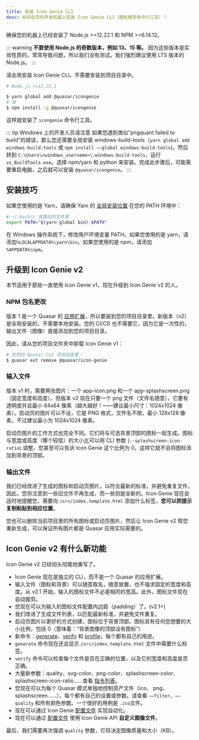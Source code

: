 ```yaml
---
title: 安装 Icon Genie CLI 
desc: 如何在您的开发机器上安装 Icon Genie CLI（图标精灵命令行工具）？
---
```


确保您的机器上已经安装了 Node.js >=12.22.1 和 NPM >=6.14.12。

::: warning
**不要使用 Node.js 的奇数版本，例如 13、15 等。** 因为这些版本是实验性质的，常常导致问题，所以我们没有测试。我们强烈建议使用 LTS 版本的 Node.js。
:::

请全局安装 Icon Genie CLI。不需要安装到项目目录中。

```bash
# Node.js >=12.22.1

$ yarn global add @quasar/icongenie
# 或
$ npm install -g @quasar/icongenie
```

这样就安装了 `icongenie` 命令行工具。

::: tip Windows 上的开发人员请注意
如果您遇到类似“pngquant failed to build”的错误，那么您还需要全局安装 windows-build-tools（`yarn global add windows-build-tools` 或 `npm install ——global windows-build-tools`)。然后转到 `C:\Users\<windows_username>\.windows-build-tools`，运行 `vs_BuildTools.exe`。选择 npm/yarn 和 python 来安装。完成此步骤后，可能需要重启电脑，之后就可以安装 `@quasar/icongenie`。
:::

## 安装技巧

如果您使用的是 Yarn，请确保 Yarn 的 [全局安装位置](https://yarnpkg.com/lang/en/docs/cli/global/) 在您的 PATH 环境中：
```bash
# ~/.bashrc 或类似的文件里
export PATH="$(yarn global bin):$PATH"
```

在 Windows 操作系统下，修改用户环境变量 PATH。如果您使用的是 yarn，请添加`%LOCALAPPDATA%\yarn\bin`。如果您使用的是 npm，请添加 `%APPDATA%\npm`。

## 升级到 Icon Genie v2

本节适用于那些一直使用 Icon Genie v1，现在升级到 Icon Genie v2 的人。

### NPM 包名更改

版本 1 是一个 Quasar 的 [应用扩展](/app-extensions/introduction)，所以要装到您的项目目录里。新版本（v2）是全局安装的，不需要本地安装。您的 CI/CD 也不需要它，因为它是一次性的，输出文件（图像）直接添加到您的项目目录。

因此，请从您的项目文件夹中卸载 Icon Genie v1：

```bash
# 在您的 Quasar CLI 项目目录里：
$ quasar ext remove @quasar/icon-genie
```

### 输入文件

版本 v1 时，需要两张图片：一个 app-icon.png 和一个 app-splashscreen.png（固定宽度和高度）。但版本 v2 现在只要一个 png 文件（文件名随意），它要有透明度并且最小 64x64 像素（越大越好！——建议最小尺寸：1024x1024 像素）。启动页的图片可以不设，它是 PNG 格式，文件名不限，最小 128x128 像素，不过建议最小为 1024x1024 像素。

启动页图片的工作方式也完全不同。它们将与可选背景顶部的图标一起生成。图标与宽度或高度（哪个较低）的大小比可以用 CLI 参数 (`--splashscreen-icon-ratio`) 调整。您甚至可以告诉 Icon Genie 这个比例为 0，这样它就不会将图标添加到背景的顶部。

### 输出文件

我们已经改进了生成的图标和启动页图片，以符合最新的标准，并避免重复文件。因此，您将注意到一些旧文件不再生成，而一些则是全新的。Icon Genie 现在会适时地提醒您，需要向 `/src/index.template.html` 添加什么标签，**您可以把提示复制粘贴到相应位置**。

您也可以删除当前项目里的所有图标或启动页图片，然后让 Icon Genie v2 帮您重新生成，可以保证所有图片都是 Quasar 应用实际需要的。

## Icon Genie v2 有什么新功能

Icon Genie v2 已经彻头彻尾地重写了。

* Icon Genie 现在是独立的 CLI，而不是一个 Quasar 的应用扩展。
* 输入文件（图标和背景）可以随意取名，随意放置，也不强求固定的宽度和高度。从 v2.1 开始，输入的图标文件不必是相同的宽高。此外，图标文件现在自动裁剪。
* 您现在可以为输入的图标文件配置内边距（padding）了。(v2.1+)
* 我们改进了生成文件列表，以匹配最新标准，并避免文件重复。
* 启动页图片以更好的方式创建，图标位于背景顶部。图标具有任何您想要的大小比例，包括 0（意味着：“背景图像的顶部没有图标”）
* 新命令：[generate](/icongenie/command-list#generate)、[verify](/icongenie/command-list#verify) 和 [profile](/icongenie/command-list#profile)，每个都有自己的用途。
* `generate` 命令现在还会显示 `/src/index.template.html` 文件中需要什么标签。
* `verify` 命令可以检查每个文件是否在正确的位置，以及它的宽度和高度是否正确。
* 大量新参数：quality、svg-color、png-color、splashscreen-color、splashscreen-icon-ratio……查看 [指令列表](/icongenie/command-list)。
* 您现在可以为每个 Quasar 模式单独地控制资产文件（ico、 png、splashscreen……），每个都有自己的设置或参数。请查看 `——filter`、`——quality` 和所有颜色参数。一个很好的用例是 `.ico`文件。
* 现在可以通过 Icon Genie [配置文件](/icongenie/profile-files) 实现自动化。
* 现在可以通过 [配置文件](/icongenie/profile-files) 使用 Icon Genie API **自定义图像文件**。

最后，我们需要再次强调 `quality` 参数，它将决定图像质量和大小（KB）。
